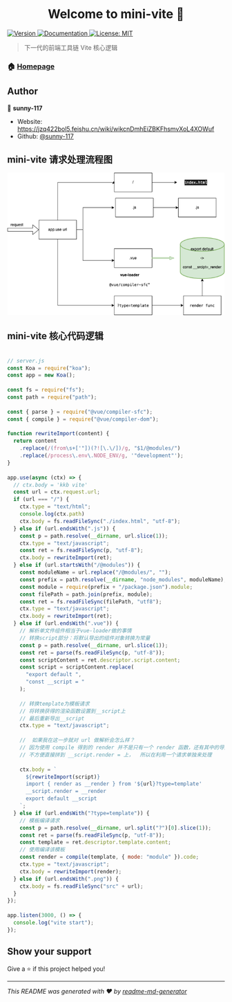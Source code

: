 <h1 align="center">Welcome to mini-vite 👋</h1>
<p>
  <a href="https://www.npmjs.com/package/mini-vite" target="_blank">
    <img alt="Version" src="https://img.shields.io/npm/v/mini-vite.svg">
  </a>
  <a href="https://sunny-117.github.io/mini-vite" target="_blank">
    <img alt="Documentation" src="https://img.shields.io/badge/documentation-yes-brightgreen.svg" />
  </a>
  <a href="#" target="_blank">
    <img alt="License: MIT" src="https://img.shields.io/badge/License-MIT-yellow.svg" />
  </a>
</p>

> 下一代的前端工具链 Vite 核心逻辑

### 🏠 [Homepage](https://github.com/Sunny-117/mini-vite)

## Author

👤 **sunny-117**

* Website: https://jzq422bol5.feishu.cn/wiki/wikcnDmhEiZBKFhsmvXoL4XOWuf
* Github: [@sunny-117](https://github.com/sunny-117)


## mini-vite 请求处理流程图

![](/req.png)

## mini-vite 核心代码逻辑

```js

// server.js
const Koa = require("koa");
const app = new Koa();

const fs = require("fs");
const path = require("path");

const { parse } = require("@vue/compiler-sfc");
const { compile } = require("@vue/compiler-dom");

function rewriteImport(content) {
  return content
    .replace(/(from\s+['"])(?![\.\/])/g, "$1/@modules/")
    .replace(/process\.env\.NODE_ENV/g, '"development"');
}

app.use(async (ctx) => {
  // ctx.body = 'kkb vite'
  const url = ctx.request.url;
  if (url === "/") {
    ctx.type = "text/html";
    console.log(ctx.path)
    ctx.body = fs.readFileSync("./index.html", "utf-8");
  } else if (url.endsWith(".js")) {
    const p = path.resolve(__dirname, url.slice(1));
    ctx.type = "text/javascript";
    const ret = fs.readFileSync(p, "utf-8");
    ctx.body = rewriteImport(ret);
  } else if (url.startsWith("/@modules")) {
    const moduleName = url.replace("/@modules/", "");
    const prefix = path.resolve(__dirname, "node_modules", moduleName);
    const module = require(prefix + "/package.json").module;
    const filePath = path.join(prefix, module);
    const ret = fs.readFileSync(filePath, "utf8");
    ctx.type = "text/javascript";
    ctx.body = rewriteImport(ret);
  } else if (url.endsWith(".vue")) {
    // 解析单文件组件相当于vue-loader做的事情
    // 转换script部分：将默认导出的组件对象转换为常量
    const p = path.resolve(__dirname, url.slice(1));
    const ret = parse(fs.readFileSync(p, "utf-8"));
    const scriptContent = ret.descriptor.script.content;
    const script = scriptContent.replace(
      "export default ",
      "const __script = "
    );

    // 转换template为模板请求
    // 将转换获得的渲染函数设置到__script上
    // 最后重新导出__script
    ctx.type = "text/javascript";

    //  如果我在这一步就对 url 做解析会怎么样？
    // 因为使用 compile 得到的 render 并不是只有一个 render 函数，还有其中的导入依赖的代码逻辑
    // 不方便直接拼到 __script.render = 上，  所以在利用一个请求单独来处理

    ctx.body = `
      ${rewriteImport(script)}
      import { render as __render } from '${url}?type=template'
      __script.render = __render
      export default __script
    `;
  } else if (url.endsWith("?type=template")) {
    // 模板编译请求
    const p = path.resolve(__dirname, url.split("?")[0].slice(1));
    const ret = parse(fs.readFileSync(p, "utf-8"));
    const template = ret.descriptor.template.content;
    // 使用编译该模板
    const render = compile(template, { mode: "module" }).code;
    ctx.type = "text/javascript";
    ctx.body = rewriteImport(render);
  } else if (url.endsWith(".png")) {
    ctx.body = fs.readFileSync("src" + url);
  }
});

app.listen(3000, () => {
  console.log("vite start");
});


```


## Show your support

Give a ⭐️ if this project helped you!

***
_This README was generated with ❤️ by [readme-md-generator](https://github.com/kefranabg/readme-md-generator)_